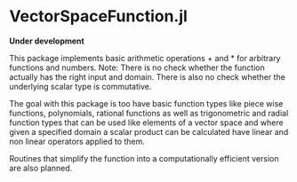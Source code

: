 # VectorSpaceFunction.jl

**Under development**

This package implements basic arithmetic operations + and * for arbitrary functions and numbers.
Note: There is no check whether the function actually has the right input and domain. There is also no check whether the underlying scalar type is commutative.

The goal with this package is too have basic function types like piece wise functions, polynomials, rational functions as well as trigonometric and radial function types that can be used like elements of a vector space and where given a specified domain a scalar product can be calculated have linear and non linear operators applied to them.


Routines that simplify the function into a computationally efficient version are also planned.
